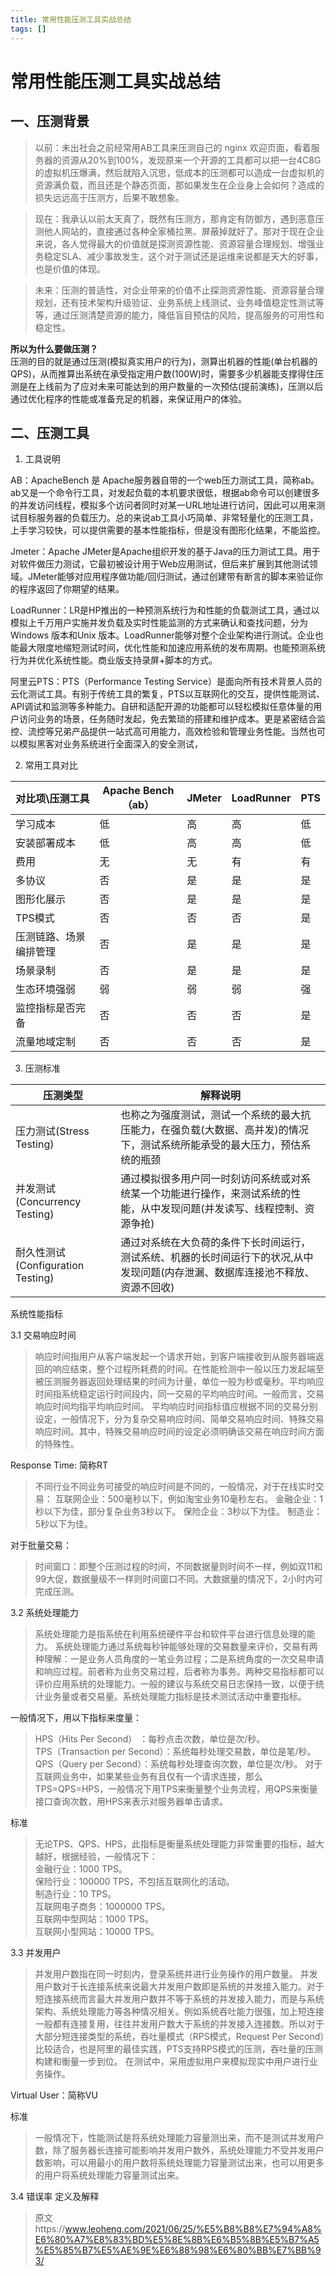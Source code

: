 ```yaml
---
title: 常用性能压测工具实战总结
tags: []
---
```


# 常用性能压测工具实战总结

## 一、压测背景

> 以前：未出社会之前经常用AB工具来压测自己的 nginx 欢迎页面，看着服务器的资源从20%到100%，发现原来一个开源的工具都可以把一台4C8G的虚拟机压爆满，然后就陷入沉思，低成本的压测都可以造成一台虚拟机的资源满负载，而且还是个静态页面，那如果发生在企业身上会如何？造成的损失远远高于压测方，后果不敢想象。


> 现在：我承认以前太天真了，既然有压测方，那肯定有防御方，遇到恶意压测他人网站的，直接通过各种全家桶拉黑、屏蔽掉就好了。那对于现在企业来说，各人觉得最大的价值就是探测资源性能、资源容量合理规划、增强业务稳定SLA、减少事故发生，这个对于测试还是运维来说都是天大的好事，也是价值的体现。


> 未来：压测的普适性，对企业带来的价值不止探测资源性能、资源容量合理规划，还有技术架构升级验证、业务系统上线测试、业务峰值稳定性测试等等，通过压测清楚资源的能力，降低盲目预估的风险，提高服务的可用性和稳定性。

**所以为什么要做压测？**  
压测的目的就是通过压测(模拟真实用户的行为)，测算出机器的性能(单台机器的QPS)，从而推算出系统在承受指定用户数(100W)时，需要多少机器能支撑得住压测是在上线前为了应对未来可能达到的用户数量的一次预估(提前演练)，压测以后通过优化程序的性能或准备充足的机器，来保证用户的体验。


## 二、压测工具

1. 工具说明

AB：ApacheBench 是 Apache服务器自带的一个web压力测试工具，简称ab。ab又是一个命令行工具，对发起负载的本机要求很低，根据ab命令可以创建很多的并发访问线程，模拟多个访问者同时对某一URL地址进行访问，因此可以用来测试目标服务器的负载压力。总的来说ab工具小巧简单、非常轻量化的压测工具，上手学习较快，可以提供需要的基本性能指标，但是没有图形化结果，不能监控。

Jmeter：Apache JMeter是Apache组织开发的基于Java的压力测试工具。用于对软件做压力测试，它最初被设计用于Web应用测试，但后来扩展到其他测试领域。JMeter能够对应用程序做功能/回归测试，通过创建带有断言的脚本来验证你的程序返回了你期望的结果。

LoadRunner：LR是HP推出的一种预测系统行为和性能的负载测试工具，通过以模拟上千万用户实施并发负载及实时性能监测的方式来确认和查找问题，分为Windows 版本和Unix 版本。LoadRunner能够对整个企业架构进行测试。企业也能最大限度地缩短测试时间，优化性能和加速应用系统的发布周期。也能预测系统行为并优化系统性能。商业版支持录屏+脚本的方式。

阿里云PTS：PTS（Performance Testing Service）是面向所有技术背景人员的云化测试工具。有别于传统工具的繁复，PTS以互联网化的交互，提供性能测试、API调试和监测等多种能力。自研和适配开源的功能都可以轻松模拟任意体量的用户访问业务的场景，任务随时发起，免去繁琐的搭建和维护成本。更是紧密结合监控、流控等兄弟产品提供一站式高可用能力，高效检验和管理业务性能。当然也可以模拟黑客对业务系统进行全面深入的安全测试，

2. 常用工具对比

| 对比项\压测工具 | Apache Bench（ab） | JMeter | LoadRunner | PTS |
| --- | --- | --- | --- | --- |
| 学习成本 | 低 | 高 | 高 | 低 |
| 安装部署成本 | 低 | 高 | 高 | 低 |
| 费用 | 无 | 无 | 有 | 有 |
| 多协议 | 否 | 是 | 是 | 是 |
| 图形化展示 | 否 | 是 | 是 | 是 |
| TPS模式 | 否 | 否 | 否 | 是 |
| 压测链路、场景编排管理 | 否 | 是 | 是 | 是 |
| 场景录制 | 否 | 是 | 是 | 是 |
| 生态环境强弱 | 弱 | 弱 | 弱 | 强 |
| 监控指标是否完备 | 否 | 否 | 否 | 是 |
| 流量地域定制 | 否 | 否 | 否 | 是 |

3. 压测标准

| 压测类型 | 解释说明 |
| --- | --- |
| 压力测试(Stress Testing) | 也称之为强度测试，测试一个系统的最大抗压能力，在强负载(大数据、高并发)的情况下，测试系统所能承受的最大压力，预估系统的瓶颈 |
| 并发测试(Concurrency Testing) | 通过模拟很多用户同一时刻访问系统或对系统某一个功能进行操作，来测试系统的性能，从中发现问题(并发读写、线程控制、资源争抢) |
| 耐久性测试(Configuration Testing) | 通过对系统在大负荷的条件下长时间运行，测试系统、机器的长时间运行下的状况,从中发现问题(内存泄漏、数据库连接池不释放、资源不回收) |

系统性能指标

3.1 交易响应时间  
> 响应时间指用户从客户端发起一个请求开始，到客户端接收到从服务器端返回的响应结束，整个过程所耗费的时间。在性能检测中一般以压力发起端至被压测服务器返回处理结果的时间为计量，单位一般为秒或毫秒。平均响应时间指系统稳定运行时间段内，同一交易的平均响应时间。一般而言，交易响应时间均指平均响应时间。 平均响应时间指标值应根据不同的交易分别设定，一般情况下，分为复杂交易响应时间、简单交易响应时间、特殊交易响应时间。其中，特殊交易响应时间的设定必须明确该交易在响应时间方面的特殊性。

Response Time: 简称RT

> 不同行业不同业务可接受的响应时间是不同的，一般情况，对于在线实时交易：
> 互联网企业：500毫秒以下，例如淘宝业务10毫秒左右。
> 金融企业：1秒以下为佳，部分复杂业务3秒以下。
> 保险企业：3秒以下为佳。
> 制造业：5秒以下为佳。

对于批量交易：

> 时间窗口：即整个压测过程的时间，不同数据量则时间不一样，例如双11和99大促，数据量级不一样则时间窗口不同。大数据量的情况下，2小时内可完成压测。

3.2 系统处理能力

> 系统处理能力是指系统在利用系统硬件平台和软件平台进行信息处理的能力。 系统处理能力通过系统每秒钟能够处理的交易数量来评价，交易有两种理解：一是业务人员角度的一笔业务过程；二是系统角度的一次交易申请和响应过程。前者称为业务交易过程，后者称为事务。两种交易指标都可以评价应用系统的处理能力。一般的建议与系统交易日志保持一致，以便于统计业务量或者交易量。系统处理能力指标是技术测试活动中重要指标。

一般情况下，用以下指标来度量：

> HPS（Hits Per Second） ：每秒点击次数，单位是次/秒。  
> TPS（Transaction per Second）：系统每秒处理交易数，单位是笔/秒。  
> QPS（Query per Second）：系统每秒处理查询次数，单位是次/秒。 对于互联网业务中，如果某些业务有且仅有一个请求连接，那么TPS=QPS=HPS，一般情况下用TPS来衡量整个业务流程，用QPS来衡量接口查询次数，用HPS来表示对服务器单击请求。  

标准

> 无论TPS、QPS、HPS，此指标是衡量系统处理能力非常重要的指标，越大越好，根据经验，一般情况下：    
> 金融行业：1000 TPS。    
> 保险行业：100000 TPS，不包括互联网化的活动。    
> 制造行业：10 TPS。    
> 互联网电子商务：1000000 TPS。    
> 互联网中型网站：1000 TPS。    
> 互联网小型网站：10000 TPS。    

3.3 并发用户

> 并发用户数指在同一时刻内，登录系统并进行业务操作的用户数量。 并发用户数对于长连接系统来说最大并发用户数即是系统的并发接入能力。对于短连接系统而言最大并发用户数并不等于系统的并发接入能力，而是与系统架构、系统处理能力等各种情况相关。例如系统吞吐能力很强，加上短连接一般都有连接复用，往往并发用户数大于系统的并发接入连接数。所以对于大部分短连接类型的系统，吞吐量模式（RPS模式，Request Per Second）比较适合，也是阿里的最佳实践，PTS支持RPS模式的压测，吞吐量的压测构建和衡量一步到位。 在测试中，采用虚拟用户来模拟现实中用户进行业务操作。

Virtual User：简称VU

标准

> 一般情况下，性能测试是将系统处理能力容量测出来，而不是测试并发用户数，除了服务器长连接可能影响并发用户数外，系统处理能力不受并发用户数影响，可以用最小的用户数将系统处理能力容量测试出来，也可以用更多的用户将系统处理能力容量测试出来。

3.4 错误率
定义及解释


> 原文https://www.leoheng.com/2021/06/25/%E5%B8%B8%E7%94%A8%E6%80%A7%E8%83%BD%E5%8E%8B%E6%B5%8B%E5%B7%A5%E5%85%B7%E5%AE%9E%E6%88%98%E6%80%BB%E7%BB%93/
